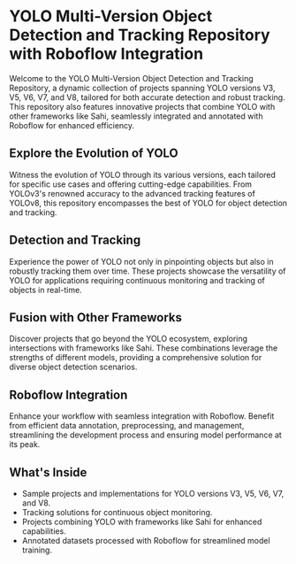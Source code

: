 # YOLO Multi-Version Object Detection and Tracking Repository with Roboflow Integration

Welcome to the YOLO Multi-Version Object Detection and Tracking Repository, a dynamic collection of projects spanning YOLO versions V3, V5, V6, V7, and V8, tailored for both accurate detection and robust tracking. This repository also features innovative projects that combine YOLO with other frameworks like Sahi, seamlessly integrated and annotated with Roboflow for enhanced efficiency.

## Explore the Evolution of YOLO
Witness the evolution of YOLO through its various versions, each tailored for specific use cases and offering cutting-edge capabilities. From YOLOv3's renowned accuracy to the advanced tracking features of YOLOv8, this repository encompasses the best of YOLO for object detection and tracking.

## Detection and Tracking
Experience the power of YOLO not only in pinpointing objects but also in robustly tracking them over time. These projects showcase the versatility of YOLO for applications requiring continuous monitoring and tracking of objects in real-time.

## Fusion with Other Frameworks
Discover projects that go beyond the YOLO ecosystem, exploring intersections with frameworks like Sahi. These combinations leverage the strengths of different models, providing a comprehensive solution for diverse object detection scenarios.

## Roboflow Integration
Enhance your workflow with seamless integration with Roboflow. Benefit from efficient data annotation, preprocessing, and management, streamlining the development process and ensuring model performance at its peak.

## What's Inside
- Sample projects and implementations for YOLO versions V3, V5, V6, V7, and V8.
- Tracking solutions for continuous object monitoring.
- Projects combining YOLO with frameworks like Sahi for enhanced capabilities.
- Annotated datasets processed with Roboflow for streamlined model training.

